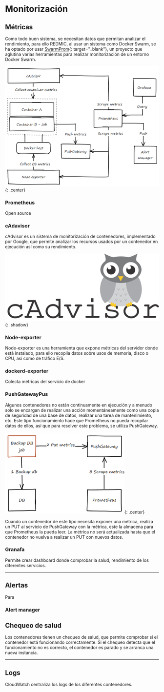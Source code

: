 # Monitorización
## Métricas
Como todo buen sistema, se necesitan datos que permitan analizar el rendimiento, para ello REDMIC, al usar un sistema como Docker Swarm, se ha optado por usar [SwarmProm](https://github.com/stefanprodan/swarmprom){: target="_blank"}, un proyecto que aglutina varias herramientas para realizar monitorización de un entorno Docker Swarm.


![monitoring](images/monitoring.png){: .center}

### Prometheus
Open source


### cAdavisor
cAdvisor es un sistema de monitorización de contenedores, implementado por Google, que permite analizar los recursos usados por un contenedor en ejecución así como su rendimiento.

![cadvisor-logo](images/cadvisor_logo.png){: .shadow}

### Node-exporter
Node-exporter es una herramienta que expone métricas del servidor donde está instalado, para ello recopila datos sobre usos de memoria, disco o CPU, así como de tráfico E/S.

### dockerd-exporter
Colecta métricas del servicio de docker

### PushGatewayPus
Algunos contenedores no están continuamente en ejecución y a menudo solo se encargan de realizar una acción momentáneamente como una copia de seguridad de una base de datos, realizar una tarea de mantenimiento, etc. Este tipo funcionamiento hace que Prometheus no pueda recopilar datos de ellos, así que para resolver este problema, se utiliza PushGateway.

![pushgateway](images/pushgateway.png){: .center}

Cuando un contenedor de este tipo necesita exponer una métrica, realiza un PUT al servicio de PushGateway con la métrica, este la almacena para que Prometheus la pueda leer. La métrica no será actualizada hasta que el contenedor no vuelva a realizar un PUT con nuevos datos.



### Granafa
Permite crear dashboard donde comprobar la salud, rendimiento de los diferentes servicios.

---

## Alertas
Para 
### Alert manager

## Chequeo de salud
Los contenedores tienen un chequeo de salud, que permite comprobar si el contenedor está funcionando correctamente. Si el chequeo detecta que el funcionamiento no es correcto, el contenedor es parado y se arranca una nueva instancia.

---

## Logs
CloudWatch centraliza los logs de los diferentes contenedores.